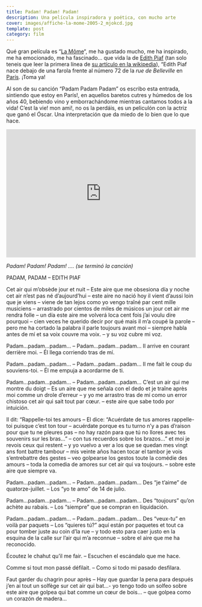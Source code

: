 ```yaml
---
title: Padam! Padam! Padam!
description: Una película inspiradora y poética, con mucho arte
cover: images/affiche-la-mome-2005-2_mjokcd.jpg
template: post
category: film
---
```


Qué gran película es “[La Môme](http://www.imdb.com/title/tt0450188/)“, me ha gustado mucho, me ha inspirado, me ha emocionado, me ha fascinado… que vida la de [Edith Piaf](http://es.wikipedia.org/wiki/Edith_Piaf) (tan solo teneis que leer la primera línea de [su artículo en la wikipedia](http://es.wikipedia.org/wiki/Edith_Piaf)), “Edith Piaf nace debajo de una farola frente al número 72 de la *rue de Belleville* en [París](http://es.wikipedia.org/wiki/Par%C3%ADs "París"). ¡Toma ya!

Al son de su canción “Padam Padam Padam” os escribo esta entrada, sintiendo que estoy en París!, en aquellos baretos cutres y húmedos de los años 40, bebiendo vino y emborrachándome mientras cantamos todos a la vida! C’est la vie! mon ami!, no os la perdáis, es un peliculón con la actriz que ganó el Óscar. Una interpretación que da miedo de lo bien que lo que hace.

<iframe allowfullscreen="" frameborder="0" height="340" src="https://www.youtube.com/embed/0Ih5z4WTVDw?feature=oembed" width="100%"></iframe>

*Padam! Padam! Padam! …. (se terminó la canción)*

PADAM, PADAM – EDITH PIAF

Cet air qui m’obsède jour et nuit – Este aire que me obsesiona día y noche
cet air n’est pas né d’aujourd’hui – este aire no nació hoy
il vient d’aussi loin que je viens – viene de tan lejos como yo vengo
traîné par cent mille musiciens – arrastrado por cientos de miles de músicos
un jour cet air me rendra folle – un día este aire me volverá loca
cent fois j’ai voulu dire pourquoi – cien veces he querido decir por qué
mais il m’a coupé la parole – pero me ha cortado la palabra
il parle toujours avant moi – siempre habla antes de mí
et sa voix couvre ma voix. – y su voz cubre mi voz.

Padam…padam…padam… – Padam…padam…padam…
Il arrive en courant derrière moi. – Él llega corriendo tras de mí.

Padam…padam…padam… – Padam…padam…padam…
Il me fait le coup du souviens-toi. – Él me empuja a acordarme de ti.

Padam…padam…padam… – Padam…padam…padam…
C’est un air qui me montre du doigt – Es un aire que me señala con el dedo
et je traîne après moi comme un drole d’erreur – y yo me arrastro tras de mí como un error chistoso
cet air qui sait tout par cœur. – este aire que sabe todo por intuición.

Il dit: “Rappelle-toi tes amours – El dice: “Acuérdate de tus amores
rappelle-toi puisque c’est ton tour – acuérdate porque es tu turno
n’y a pas d’raison pour que tu ne pleures pas – no hay razón para que tú no llores
avec tes souvenirs sur les bras…” – con tus recuerdos sobre los brazos…”
et moi je revois ceux qui restent – y yo vuelvo a ver a los que se quedan
mes vingt ans font battre tambour – mis veinte años hacen tocar el tambor
je vois s’entrebattre des gestes – veo golpearse los gestos
toute la comédie des amours – toda la comedia de amores
sur cet air qui va toujours. – sobre este aire que siempre va.

Padam…padam…padam… – Padam…padam…padam…
Des “je t’aime” de quatorze-juillet. – Los “yo te amo” de 14 de julio.

Padam…padam…padam… – Padam…padam…padam…
Des “toujours” qu’on achète au rabais. – Los “siempre” que se compran en liquidación.

Padam…padam…padam… – Padam…padam…padam…
Des “veux-tu” en voilà par paquets – Los “quieres tú?” aquí están por paquetes
et tout ca pour tomber juste au coin d’la rue – y todo esto para caer justo en la esquina de la calle
sur l’air qui m’a reconnue – sobre el aire que me ha reconocido.

Écoutez le chahut qu’il me fair. – Escuchen el escándalo que me hace.

Comme si tout mon passé défilait. – Como si todo mi pasado desfilara.

Faut garder du chagrin pour après – Hay que guardar la pena para después
j’en ai tout un solfège sur cet air qui bat…- yo tengo todo un solfeo sobre este aire que golpea
qui bat comme un cœur de bois… – que golpea como un corazón de madera…
